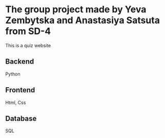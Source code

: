# The group project made by Yeva Zembytska and Anastasiya Satsuta from SD-4
This is a quiz website 
## Backend
Python
## Frontend
Html, Css
## Database
SQL
